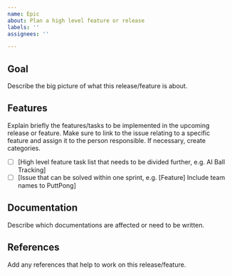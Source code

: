 ```yaml
---
name: Epic
about: Plan a high level feature or release
labels: ''
assignees: ''

---
```

## Goal
Describe the big picture of what this release/feature is about. 

## Features
Explain briefly the features/tasks to be implemented in the upcoming release or feature. Make sure to link to the issue relating to a specific feature and assign it to the person responsible. If necessary, create categories.   

- [ ] [High level feature task list that needs to be divided further, e.g. AI Ball Tracking]
- [ ] [Issue that can be solved within one sprint, e.g. [Feature] Include team names to PuttPong]

## Documentation
Describe which documentations are affected or need to be written. 

## References
Add any references that help to work on this release/feature.
